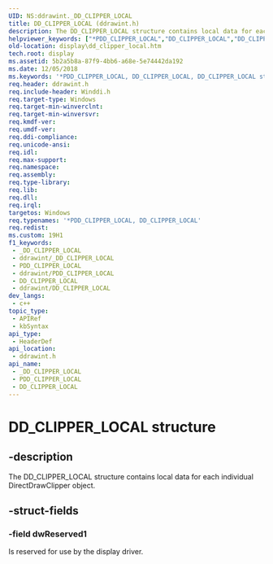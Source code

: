 ```yaml
---
UID: NS:ddrawint._DD_CLIPPER_LOCAL
title: DD_CLIPPER_LOCAL (ddrawint.h)
description: The DD_CLIPPER_LOCAL structure contains local data for each individual DirectDrawClipper object.
helpviewer_keywords: ["*PDD_CLIPPER_LOCAL","DD_CLIPPER_LOCAL","DD_CLIPPER_LOCAL structure [Display Devices]","ddrawint/DD_CLIPPER_LOCAL","ddstrcts_ab07bdb1-e063-4c9b-bb22-87fc5064382e.xml","display.dd_clipper_local"]
old-location: display\dd_clipper_local.htm
tech.root: display
ms.assetid: 5b2a5b8a-87f9-4bb6-a68e-5e74442da192
ms.date: 12/05/2018
ms.keywords: '*PDD_CLIPPER_LOCAL, DD_CLIPPER_LOCAL, DD_CLIPPER_LOCAL structure [Display Devices], ddrawint/DD_CLIPPER_LOCAL, ddstrcts_ab07bdb1-e063-4c9b-bb22-87fc5064382e.xml, display.dd_clipper_local'
req.header: ddrawint.h
req.include-header: Winddi.h
req.target-type: Windows
req.target-min-winverclnt: 
req.target-min-winversvr: 
req.kmdf-ver: 
req.umdf-ver: 
req.ddi-compliance: 
req.unicode-ansi: 
req.idl: 
req.max-support: 
req.namespace: 
req.assembly: 
req.type-library: 
req.lib: 
req.dll: 
req.irql: 
targetos: Windows
req.typenames: '*PDD_CLIPPER_LOCAL, DD_CLIPPER_LOCAL'
req.redist: 
ms.custom: 19H1
f1_keywords:
 - _DD_CLIPPER_LOCAL
 - ddrawint/_DD_CLIPPER_LOCAL
 - PDD_CLIPPER_LOCAL
 - ddrawint/PDD_CLIPPER_LOCAL
 - DD_CLIPPER_LOCAL
 - ddrawint/DD_CLIPPER_LOCAL
dev_langs:
 - c++
topic_type:
 - APIRef
 - kbSyntax
api_type:
 - HeaderDef
api_location:
 - ddrawint.h
api_name:
 - _DD_CLIPPER_LOCAL
 - PDD_CLIPPER_LOCAL
 - DD_CLIPPER_LOCAL
---
```


# DD_CLIPPER_LOCAL structure


## -description

The DD_CLIPPER_LOCAL structure contains local data for each individual DirectDrawClipper object.

## -struct-fields

### -field dwReserved1

Is reserved for use by the display driver.

